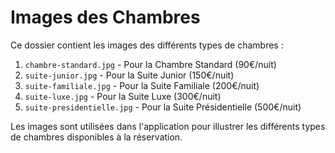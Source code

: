 # Images des Chambres

Ce dossier contient les images des différents types de chambres :

1. `chambre-standard.jpg` - Pour la Chambre Standard (90€/nuit)
2. `suite-junior.jpg` - Pour la Suite Junior (150€/nuit)
3. `suite-familiale.jpg` - Pour la Suite Familiale (200€/nuit)
4. `suite-luxe.jpg` - Pour la Suite Luxe (300€/nuit)
5. `suite-presidentielle.jpg` - Pour la Suite Présidentielle (500€/nuit)

Les images sont utilisées dans l'application pour illustrer les différents types de chambres disponibles à la réservation. 